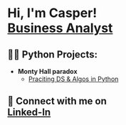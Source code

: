 <h1>Hi, I'm Casper! <br/><a href="https://www.linkedin.com/in/casper-leenders-55574865/">Business Analyst</a> 

<h2>👨‍💻 Python Projects:</h2>

- <b>Monty Hall paradox</b>
  - [Praciting DS & Algos in Python](https://github.com/joshmadakor1/Algorithms-Practice)

<h2> 🤳 Connect with me on <br/><a href="https://www.linkedin.com/in/casper-leenders-55574865/">Linked-In</a> 
</h2>




